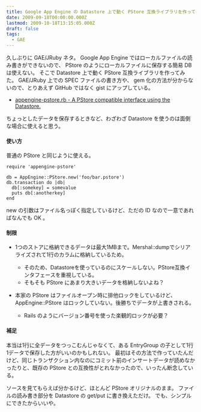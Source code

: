 ```yaml
---
title: Google App Engine の Datastore 上で動く PStore 互換ライブラリを作ってみた
date: 2009-09-18T00:00:00.000Z
lastmod: 2009-10-18T13:15:05.000Z
draft: false
tags:
  - GAE
---
```


久しぶりに GAE/JRuby ネタ。 Google App Engine ではローカルファイルの読み書きができないので、 PStore のようにローカルファイルに保存する簡易 DB は使えない。 そこで Datastore 上で動く PStore 互換ライブラリを作ってみた。 GAE/JRuby 上での SPEC ファイルの書き方や、 gem 化の方法が分からないので、とりあえず GitHub ではなく gist にアップしている。

* [appengine-pstore.rb - A PStore compatible interface using the Datastore.](http://gist.github.com/189180)

ちょっとしたデータを保存するときなど、わざわざ Datastore を使うのは面倒な場合に使えると思う。

#### 使い方

普通の PStore と同じように使える。

```
require 'appengine-pstore'

db = AppEngine::PStore.new('foo/bar.pstore')
db.transaction do |db|
  db[:somekey] = somevalue
  puts db[:anotherkey]
end
```

new の引数はファイル名っぽく指定しているけど、ただの ID なので一意であればなんでも OK 。

#### 制限

* 1つのストアに格納できるデータは最大1MBまで。Mershal::dumpでシリアライズされて1行のカラムに格納しているため。

  * そのため、Datastoreを使っているのにスケールしない。PStore互換インタフェースを重視している。
  * そもそも PStore にあまり大きいデータを格納しないよね？

* 本家の PStore はファイルオープン時に排他ロックをしているけど、 AppEngine::PStore はロックしていない。後勝ちでデータが上書きされる。
  * Rails のようにバージョン番号を使った楽観的ロックが必要？

#### 補足

本当は1行に全データをつっこむんじゃなくて、ある EntryGroup の子として1行1データで保存した方がいいのかもしれない。 最初はその方法で作っていたんだけど、同じトランザクション内なのにコミット前のインサートデータが読めなかったりと、既存の PStore との互換性がとれなかったので、いったん断念している。

ソースを見てもらえば分かるけど、ほとんど PStore オリジナルのまま。 ファイルの読み書き部分を Datastore の get/put に書き換えただけ。 でも、シンプルにできたからいいや。
